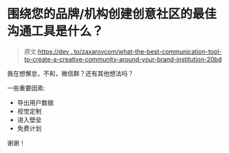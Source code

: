 # 围绕您的品牌/机构创建创意社区的最佳沟通工具是什么？

> 原文:[https://dev . to/zaxarovcom/what-the-best-communication-tool-to-create-a-creative-community-around-your-brand-institution-20bd](https://dev.to/zaxarovcom/what-is-the-best-communication-tool-to-create-a-creative-community-around-your-brand-institution-20bd)

我在想懈怠，不和，微信群？还有其他想法吗？

一些重要因素:

*   导出用户数据
*   视觉定制
*   进入壁垒
*   免费计划

谢谢！